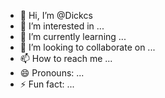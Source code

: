 - 👋 Hi, I’m @Dickcs
- 👀 I’m interested in ...
- 🌱 I’m currently learning ...
- 💞️ I’m looking to collaborate on ...
- 📫 How to reach me ...
- 😄 Pronouns: ...
- ⚡ Fun fact: ...

<!---
Dickcs/Dickcs is a ✨ special ✨ repository because its `README.md` (this file) appears on your GitHub profile.
You can click the Preview link to take a look at your changes.
--->
